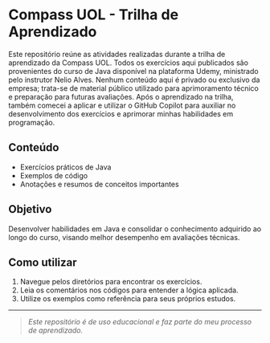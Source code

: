 # Compass UOL - Trilha de Aprendizado

Este repositório reúne as atividades realizadas durante a trilha de aprendizado da Compass UOL. Todos os exercícios aqui publicados são provenientes do curso de Java disponível na plataforma Udemy, ministrado pelo instrutor Nelio Alves. Nenhum conteúdo aqui é privado ou exclusivo da empresa; trata-se de material público utilizado para aprimoramento técnico e preparação para futuras avaliações. Após o aprendizado na trilha, também comecei a aplicar e utilizar o GitHub Copilot para auxiliar no desenvolvimento dos exercícios e aprimorar minhas habilidades em programação.

## Conteúdo

- Exercícios práticos de Java
- Exemplos de código
- Anotações e resumos de conceitos importantes

## Objetivo

Desenvolver habilidades em Java e consolidar o conhecimento adquirido ao longo do curso, visando melhor desempenho em avaliações técnicas.

## Como utilizar

1. Navegue pelos diretórios para encontrar os exercícios.
2. Leia os comentários nos códigos para entender a lógica aplicada.
3. Utilize os exemplos como referência para seus próprios estudos.

---

> _Este repositório é de uso educacional e faz parte do meu processo de aprendizado._